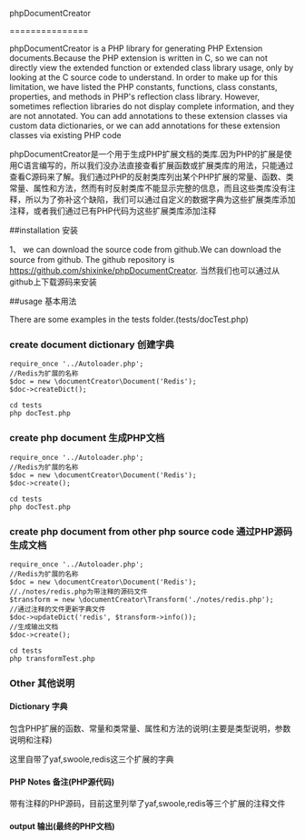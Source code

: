 phpDocumentCreator

===============

phpDocumentCreator is a PHP library for generating PHP Extension documents.Because the PHP extension is written in C, so we can not directly view the extended function or extended class library usage, only by looking at the C source code to understand. In order to make up for this limitation, we have listed the PHP constants, functions, class constants, properties, and methods in PHP's reflection class library. However, sometimes reflection libraries do not display complete information, and they are not annotated. You can add annotations to these extension classes via custom data dictionaries, or we can add annotations for these extension classes via existing PHP code

phpDocumentCreator是一个用于生成PHP扩展文档的类库.因为PHP的扩展是使用C语言编写的，所以我们没办法直接查看扩展函数或扩展类库的用法，只能通过查看C源码来了解。我们通过PHP的反射类库列出某个PHP扩展的常量、函数、类常量、属性和方法，然而有时反射类库不能显示完整的信息，而且这些类库没有注释，所以为了弥补这个缺陷，我们可以通过自定义的数据字典为这些扩展类库添加注释，或者我们通过已有PHP代码为这些扩展类库添加注释

##installation 安装
    
1、 we can download the source code from github.We can download the source from github. The github repository is https://github.com/shixinke/phpDocumentCreator. 当然我们也可以通过从github上下载源码来安装   

##usage 基本用法


There are some  examples in the tests folder.(tests/docTest.php)

### create document dictionary 创建字典

    require_once '../Autoloader.php';
    //Redis为扩展的名称
    $doc = new \documentCreator\Document('Redis');
    $doc->createDict();
    
    cd tests
    php docTest.php
    
### create php document 生成PHP文档
    
    require_once '../Autoloader.php';
    //Redis为扩展的名称
    $doc = new \documentCreator\Document('Redis');
    $doc->create();
    
    cd tests
    php docTest.php
    
### create php document from other php source code 通过PHP源码生成文档
    
    require_once '../Autoloader.php';
    //Redis为扩展的名称
    $doc = new \documentCreator\Document('Redis');
    //./notes/redis.php为带注释的源码文件
    $transform = new \documentCreator\Transform('./notes/redis.php');
    //通过注释的文件更新字典文件
    $doc->updateDict('redis', $transform->info());
    //生成输出文档
    $doc->create();
    
    cd tests
    php transformTest.php
    
### Other 其他说明
    
#### Dictionary 字典

包含PHP扩展的函数、常量和类常量、属性和方法的说明(主要是类型说明，参数说明和注释)

这里自带了yaf,swoole,redis这三个扩展的字典

#### PHP Notes 备注(PHP源代码)

带有注释的PHP源码，目前这里列举了yaf,swoole,redis等三个扩展的注释文件

#### output 输出(最终的PHP文档)

    